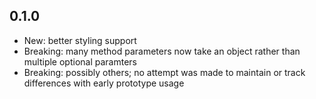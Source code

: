 ## 0.1.0

- New: better styling support
- Breaking: many method parameters now take an object rather than multiple optional paramters
- Breaking: possibly others; no attempt was made to maintain or track differences with early prototype usage
